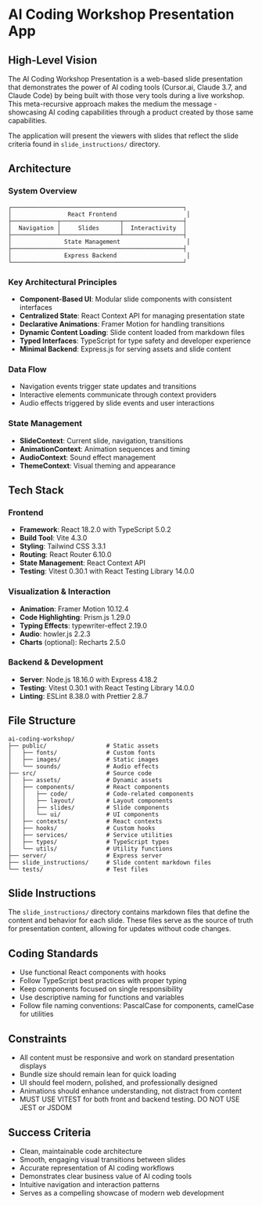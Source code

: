 # AI Coding Workshop Presentation App

## High-Level Vision

The AI Coding Workshop Presentation is a web-based slide presentation that demonstrates the power of AI coding tools (Cursor.ai, Claude 3.7, and Claude Code) by being built with those very tools during a live workshop. This meta-recursive approach makes the medium the message - showcasing AI coding capabilities through a product created by those same capabilities.

The application will present the viewers with slides that reflect the slide criteria found in `slide_instructions/` directory.

## Architecture

### System Overview

```
┌─────────────────────────────────────────────────┐
│                React Frontend                    │
├─────────────┬─────────────────┬─────────────────┤
│  Navigation │     Slides      │  Interactivity  │
├─────────────┴─────────────────┴─────────────────┤
│               State Management                   │
├─────────────────────────────────────────────────┤
│               Express Backend                    │
└─────────────────────────────────────────────────┘
```

### Key Architectural Principles

- **Component-Based UI**: Modular slide components with consistent interfaces
- **Centralized State**: React Context API for managing presentation state
- **Declarative Animations**: Framer Motion for handling transitions
- **Dynamic Content Loading**: Slide content loaded from markdown files
- **Typed Interfaces**: TypeScript for type safety and developer experience
- **Minimal Backend**: Express.js for serving assets and slide content

### Data Flow

- Navigation events trigger state updates and transitions
- Interactive elements communicate through context providers
- Audio effects triggered by slide events and user interactions

### State Management

- **SlideContext**: Current slide, navigation, transitions
- **AnimationContext**: Animation sequences and timing
- **AudioContext**: Sound effect management
- **ThemeContext**: Visual theming and appearance

## Tech Stack

### Frontend
- **Framework**: React 18.2.0 with TypeScript 5.0.2
- **Build Tool**: Vite 4.3.0
- **Styling**: Tailwind CSS 3.3.1
- **Routing**: React Router 6.10.0
- **State Management**: React Context API
- **Testing**: Vitest 0.30.1 with React Testing Library 14.0.0 

### Visualization & Interaction
- **Animation**: Framer Motion 10.12.4
- **Code Highlighting**: Prism.js 1.29.0
- **Typing Effects**: typewriter-effect 2.19.0
- **Audio**: howler.js 2.2.3
- **Charts** (optional): Recharts 2.5.0

### Backend & Development
- **Server**: Node.js 18.16.0 with Express 4.18.2
- **Testing**: Vitest 0.30.1 with React Testing Library 14.0.0
- **Linting**: ESLint 8.38.0 with Prettier 2.8.7

## File Structure

```
ai-coding-workshop/
├── public/                 # Static assets
│   ├── fonts/              # Custom fonts
│   ├── images/             # Static images
│   └── sounds/             # Audio effects
├── src/                    # Source code
│   ├── assets/             # Dynamic assets
│   ├── components/         # React components
│   │   ├── code/           # Code-related components
│   │   ├── layout/         # Layout components
│   │   ├── slides/         # Slide components
│   │   └── ui/             # UI components
│   ├── contexts/           # React contexts
│   ├── hooks/              # Custom hooks
│   ├── services/           # Service utilities
│   ├── types/              # TypeScript types
│   └── utils/              # Utility functions
├── server/                 # Express server
├── slide_instructions/     # Slide content markdown files
└── tests/                  # Test files
```

## Slide Instructions

The `slide_instructions/` directory contains markdown files that define the content and behavior for each slide. These files serve as the source of truth for presentation content, allowing for updates without code changes.

## Coding Standards

- Use functional React components with hooks
- Follow TypeScript best practices with proper typing
- Keep components focused on single responsibility
- Use descriptive naming for functions and variables
- Follow file naming conventions: PascalCase for components, camelCase for utilities

## Constraints

- All content must be responsive and work on standard presentation displays
- Bundle size should remain lean for quick loading
- UI should feel modern, polished, and professionally designed
- Animations should enhance understanding, not distract from content
- MUST USE VITEST for both front and backend testing. DO NOT USE JEST or JSDOM

## Success Criteria

- Clean, maintainable code architecture
- Smooth, engaging visual transitions between slides
- Accurate representation of AI coding workflows
- Demonstrates clear business value of AI coding tools
- Intuitive navigation and interaction patterns
- Serves as a compelling showcase of modern web development